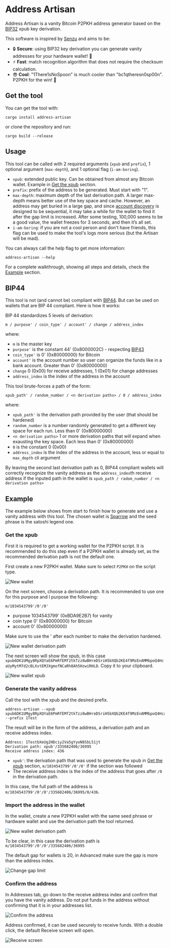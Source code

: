 # Address Artisan

Address Artisan is a vanity Bitcoin P2PKH address generator based on the [BIP32](https://github.com/bitcoin/bips/blob/master/bip-0032.mediawiki) xpub key derivation.

This software is inspired by [Senzu](https://github.com/kaiwolfram/senzu) and aims to be:

- 🔒 **Secure**: using BIP32 key derivation you can generate vanity addresses for your hardware wallet! 🤯
- ⚡ **Fast**: match recognition algorithm that does not require the checksum calculation.
- 😎 **Cool**: "1There1sNoSpoon" is much cooler than "bc1qtheresn0sp00n". P2PKH for the win! 🎉

## Get the tool

You can get the tool with:

```
cargo install address-artisan
```

or clone the repository and run:

```
cargo build --release
```

## Usage

This tool can be called with 2 required arguments (`xpub` and `prefix`), 1 optional argument (`max-depth`), and 1 optional flag (`i-am-boring`).

- `xpub`: extended public key. Can be obtained from almost any Bitcoin wallet. Example in [Get the xpub](#get-the-xpub) section.
- `prefix`: prefix of the address to be generated. Must start with "1".
- `max-depth`: maximum depth of the last derivation path. A larger max-depth means better use of the key space and cache. However, an address may get buried in a large gap, and since [account discovery](https://github.com/bitcoin/bips/blob/master/bip-0044.mediawiki#user-content-Account_discovery) is designed to be sequential, it may take a while for the wallet to find it after the gap limit is increased. After some testing, 100,000 seems to be a good value, the wallet freezes for 3 seconds, and then it’s all set.
- `i-am-boring`: if you are not a cool person and don't have friends, this flag can be used to make the tool's logs more serious (but the Artisan will be mad).

You can always call the help flag to get more information:

```
address-artisan --help
```

For a complete walkthrough, showing all steps and details, check the [Example](link-to-the-example-session) section.

## BIP44

This tool is not (and cannot be) compliant with [BIP44](https://github.com/bitcoin/bips/blob/master/bip-0044.mediawiki). But can be used on wallets that are BIP 44 compliant. Here is how it works:

BIP 44 standardizes 5 levels of derivation:

```
m / purpose' / coin_type' / account' / change / address_index
```
where:
- `m` is the master key
- `purpose'` is the constant 44' (0x8000002C) - respecting [BIP43](https://github.com/bitcoin/bips/blob/master/bip-0043.mediawiki)
- `coin_type'` is 0' (0x80000000) for Bitcoin
- `account'` is the account number so user can organize the funds like in a bank account. Greater than 0' (0x80000000)
- `change` 0 (0x00) for receive addresses, 1 (0x01) for change addresses
- `address_index` is the index of the address in the account 

This tool brute-forces a path of the form:

```
xpub_path' / random_number / <n derivation paths> / 0 / address_index
```

where:
- `xpub_path'` is the derivation path provided by the user (that should be hardened)
- `random_number` is a number randomly generated to get a different key space for each run. Less than 0' (0x80000000)
- `<n derivation paths>` 1 or more derivation paths that will expand when exausting the key space. Each less than 0' (0x80000000)
- `0` is the constant 0 (0x00)
- `address_index` is the index of the address in the account, less or equal to `max_depth` cli argument

By leaving the second last derivation path as 0, BIP44 compliant wallets will correctly recognize the vanity address as the `address_index`th receive address if the inputed path in the wallet is `xpub_path / radom_number / <n derivation paths>`

## Example

The example below shows from start to finish how to generate and use a vanity address with this tool. The chosen wallet is [Sparrow](https://github.com/sparrowwallet/sparrow) and the seed phrase is the satoshi legend one.

### Get the xpub

First it is required to get a working wallet for the P2PKH script. It is recommended to do this step even if a P2PKH wallet is already set, as the recommended derivation path is not the default one.

First create a new P2PKH wallet. Make sure to select `P2PKH` on the script type.

![New wallet](./assets/new_p2pkh_wallet.png)

On the next screen, choose a derivation path. It is recommended to use one for this purpose and I purpose the following:

```
m/1034543799'/0'/0'
```

- purpose 1034543799' (0xBDA9E2B7) for vanity 
- coin type 0' (0x80000000) for Bitcoin
- account 0' (0x80000000)

Make sure to use the ' after each number to make the derivation hardened.

![New wallet derivation path](./assets/new_wallet_derivation_path.png)

The next screen will show the xpub, in this case `xpub6DK1UMgy8RpXQYaE6PmRfEMf2tkTzz8wBHreDSriH5bXQb2KE4f9MzEnAMMbpoQ4HcaUyMytM7d2cBLXvtEMJXgmofNCaRh8Ah5HzwiRHLD`. Copy it to your clipboard.

![New wallet xpub](./assets/new_wallet_xpub.png)

### Generate the vanity address

Call the tool with the xpub and the desired prefix.

```
address-artisan --xpub xpub6DK1UMgy8RpXQYaE6PmRfEMf2tkTzz8wBHreDSriH5bXQb2KE4f9MzEnAMMbpoQ4HcaUyMytM7d2cBLXvtEMJXgmofNCaRh8Ah5HzwiRHLD --prefix 1Test
```

The result will be in the form of the address, a derivation path and an receive address index.

```
Address: 1TestbXeUg2HDciy2Va5gYyoN8SbL51jt
Derivation path: xpub'/335682406/36995
Receive address index: 436
```

- `xpub'`: the derivation path that was used to generate the xpub in [Get the xpub](#get-the-xpub) section, `m/1034543799'/0'/0'` if the section was followed
- The receive address index is the index of the address that goes after `/0` in the derivation path.

In this case, the full path of the address is `m/1034543799'/0'/0'/335682406/36995/0/436`.

### Import the address in the wallet

In the wallet, create a new P2PKH wallet with the same seed phrase or hardware wallet and use the derivation path the tool returned.

![New wallet derivation path](./assets/new_wallet_derivation_path.png)

To be clear, in this case the derivation path is `m/1034543799'/0'/0'/335682406/36995` 

The default gap for wallets is 20, in Advanced make sure the gap is more than the address index.

![Change gap limit](./assets/vanity_wallet_gap_limit.png)

### Confirm the address

In Addresses tab, go down to the receive address index and confirm that you have the vanity address. Do not put funds in the address without confirming that it is in your addresses list.

![Confirm the address](./assets/vanity_wallet_confirm_the_address.png)

Address confirmed, it can be used securely to receive funds. With a double click, the default Receive screen will open.

![Receive screen](./assets/vanity_wallet_receive.png)






























